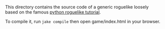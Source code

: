 This directory contains the source code of a generic roguelike loosely based on the famous [python roguelike tutorial](http://www.roguebasin.com/index.php?title=Complete_Roguelike_Tutorial,_using_python%2Blibtcod).

To compile it, run `jake compile` then open game/index.html in your browser.
